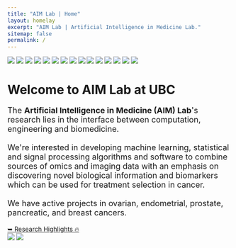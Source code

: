 ```yaml
---
title: "AIM Lab | Home"
layout: homelay
excerpt: "AIM Lab | Artificial Intelligence in Medicine Lab."
sitemap: false
permalink: /
---
```


<div class="front-effect-container">
    <div class="arrow-container">
        <div class="arrow"></div>
    </div>
    <img class="image" data-index="0" data-status="inactive" src="../img/front_effect/OvCa-Zoom.jpg" />
    <img class="image" data-index="1" data-status="inactive" src="../img/front_effect/OvCa-Zoom7.jpg" />
    <img class="image" data-index="2" data-status="inactive" src="../img/front_effect/OvCa-Zoom6.jpg" />
    <img class="image" data-index="3" data-status="inactive" src="../img/front_effect/OvCa-Zoom8.jpg" />
    <img class="image" data-index="4" data-status="inactive" src="../img/front_effect/OvCa-Zoom12.jpg" />
    <img class="image" data-index="5" data-status="inactive" src="../img/front_effect/OvCa-Zoom9.jpg" />
    <img class="image" data-index="6" data-status="inactive" src="../img/front_effect/OvCa-Zoom13.jpg" />
    <img class="image" data-index="7" data-status="inactive" src="../img/front_effect/OvCa-Zoom10.jpg" />
    <img class="image" data-index="8" data-status="inactive" src="../img/front_effect/OvCa-Zoom5.jpg" />
    <img class="image" data-index="9" data-status="inactive" src="../img/front_effect/OvCa-Zoom15.jpg" />
    <img class="image" data-index="10" data-status="inactive" src="../img/front_effect/OvCa-Zoom3.jpg" />
    <img class="image" data-index="11" data-status="inactive" src="../img/front_effect/OvCa-Zoom11.jpg" />
    <img class="image" data-index="12" data-status="inactive" src="../img/front_effect/OvCa-Zoom4.jpg" />
    <img class="image" data-index="13" data-status="inactive" src="../img/front_effect/OvCa-Zoom2.jpg" />
    <img class="image" data-index="14" data-status="inactive" src="../img/front_effect/OvCa-Zoom14.jpg" />
</div>

<div>
    <div class="container-fluid front-textbox">
        <div class="section">
            <div>
                <h1 class="title"><b>Welcome to AIM Lab at UBC</b></h1>
                <p style="font-size: 18px">
                The <b>Artificial Intelligence in Medicine (AIM) Lab</b>'s research lies in the interface between computation, engineering and biomedicine.
                <br><br>
                We're interested in developing machine learning, statistical and signal processing algorithms and software to combine sources of omics and imaging data with an emphasis on discovering novel biological information and biomarkers which can be used for treatment selection in cancer.
                <br><br>
                We have active projects in ovarian, endometrial, prostate, pancreatic, and breast cancers.
                </p>
            </div>
        </div>
    </div>
    <div class="front-banner"><a href="/projects" class="btn front-btn">➥ Research Highlights 🔥</a>
    </div>
    <div class="front-image-container">
        <img class="front-image" src="../img/Meetup2.jpg"/>
        <img class="front-image" src="../img/Meetup1.jpg"/>
    </div>
</div>
